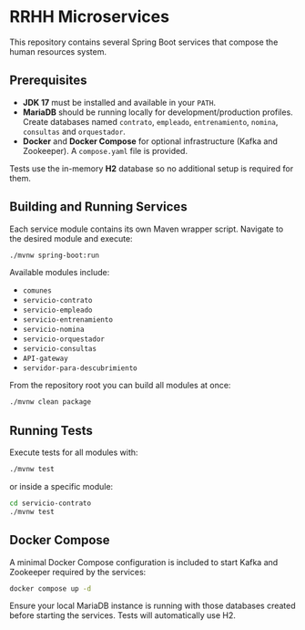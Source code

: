 # RRHH Microservices

This repository contains several Spring Boot services that compose the human resources system.

## Prerequisites

- **JDK 17** must be installed and available in your `PATH`.
- **MariaDB** should be running locally for development/production profiles. Create databases named `contrato`, `empleado`, `entrenamiento`, `nomina`, `consultas` and `orquestador`.
- **Docker** and **Docker Compose** for optional infrastructure (Kafka and Zookeeper). A `compose.yaml` file is provided.

Tests use the in-memory **H2** database so no additional setup is required for them.

## Building and Running Services

Each service module contains its own Maven wrapper script. Navigate to the desired module and execute:

```bash
./mvnw spring-boot:run
```

Available modules include:

- `comunes`
- `servicio-contrato`
- `servicio-empleado`
- `servicio-entrenamiento`
- `servicio-nomina`
- `servicio-orquestador`
- `servicio-consultas`
- `API-gateway`
- `servidor-para-descubrimiento`

From the repository root you can build all modules at once:

```bash
./mvnw clean package
```

## Running Tests

Execute tests for all modules with:

```bash
./mvnw test
```

or inside a specific module:

```bash
cd servicio-contrato
./mvnw test
```

## Docker Compose

A minimal Docker Compose configuration is included to start Kafka and Zookeeper required by the services:

```bash
docker compose up -d
```

Ensure your local MariaDB instance is running with those databases created before starting the services. Tests will automatically use H2.

